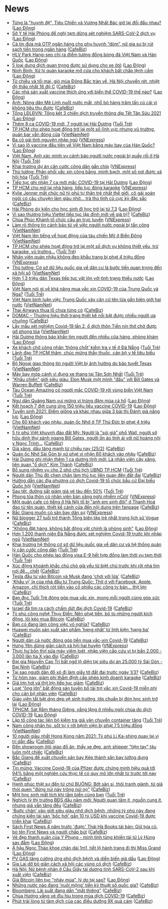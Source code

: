 # News

- [Từng là &quot;huynh đệ&quot;, Tiêu Chiến và Vương Nhất Bác giờ lại đối đầu nhau?](https://laodong.vn/giai-tri/tung-la-huynh-de-tieu-chien-va-vuong-nhat-bac-gio-lai-doi-dau-nhau-883643.ldo) ([Lao Động](https://laodong.vn))
- [Sở Y tế Hải Phòng đề nghị tạm dừng xét nghiệm SARS-CoV-2 dịch vụ](https://laodong.vn/xa-hoi/so-y-te-hai-phong-de-nghi-tam-dung-xet-nghiem-sars-cov-2-dich-vu-883622.ldo) ([Lao Động](https://laodong.vn))
- [Cả tin đưa mã OTP ngân hàng cho phụ huynh “dỏm”, nữ gia sư bị rút sạch tiền trong ngân hàng](https://cafebiz.vn/ca-tin-dua-ma-otp-ngan-hang-cho-phu-huynh-dom-nu-gia-su-bi-rut-sach-tien-trong-ngan-hang-20210225181319051.chn) ([CafeBiz](https://cafebiz.vn))
- [HLV Park Hang-seo chỉ ra điểm tương đồng bóng đá Việt Nam và Hàn Quốc](https://laodong.vn/bong-da/hlv-park-hang-seo-chi-ra-diem-tuong-dong-bong-da-viet-nam-va-han-quoc-883521.ldo) ([Lao Động](https://laodong.vn))
- [5 loại dung dịch quan trọng được sử dụng cho xe ôtô](https://laodong.vn/xe/5-loai-dung-dich-quan-trong-duoc-su-dung-cho-xe-oto-883641.ldo) ([Lao Động](https://laodong.vn))
- [Ninh Bình: Xử lý quán karaoke mở cửa cho khách bất chấp lệnh cấm](https://laodong.vn/phap-luat/ninh-binh-xu-ly-quan-karaoke-mo-cua-cho-khach-bat-chap-lenh-cam-883626.ldo) ([Lao Động](https://laodong.vn))
- [Từ chiều và tối mai, gió mùa Đông Bắc tràn về, Hà Nội chuyển rét, nhiệt độ thấp nhất 16 độ C](https://cafebiz.vn/tu-chieu-va-toi-mai-gio-mua-dong-bac-tran-ve-ha-noi-chuyen-ret-nhiet-do-thap-nhat-16-do-c-20210225181056227.chn) ([CafeBiz](https://cafebiz.vn))
- [Các nhà sản xuất vaccine thích ứng với biến thể COVID-19 thế nào?](https://laodong.vn/the-gioi/cac-nha-san-xuat-vaccine-thich-ung-voi-bien-the-covid-19-the-nao-883602.ldo) ([Lao Động](https://laodong.vn))
- [Ảnh: Nông dân Mê Linh nuốt nước mắt, nhổ bỏ hàng trăm tấn củ cải vì không tiêu thụ được](https://cafebiz.vn/anh-nong-dan-me-linh-nuot-nuoc-mat-nho-bo-hang-tram-tan-cu-cai-vi-khong-tieu-thu-duoc-20210225180756182.chn) ([CafeBiz](https://cafebiz.vn))
- [Tổng LĐLĐVN: Tổng kết 3 chiến dịch truyền thông dịp Tết Tân Sửu 2021](https://laodong.vn/cong-doan/tong-ldldvn-tong-ket-3-chien-dich-truyen-thong-dip-tet-tan-suu-2021-883496.ldo) ([Lao Động](https://laodong.vn))
- [Thêm 8 ca COVID-19 mới, 7 người tại Hải Dương](https://tuoitre.vn/them-8-ca-covid-19-moi-7-nguoi-tai-hai-duong-20210225183114989.htm) ([Tuổi Trẻ](https://tuoitre.vn))
- [TP.HCM cho phép hoạt động trở lại một số lĩnh vực nhưng vũ trường, quán bar vẫn đóng cửa](http://vietnamnet.vn/vn/thoi-su/tp-hcm-cho-phep-hoat-dong-tro-lai-mot-so-linh-vuc-nhung-vu-truong-quan-bar-van-dong-cua-715524.html) ([VietNamNet](https://vietnamnet.vn))
- [Ba cô gái tình nguyện nhập ngũ](https://vnexpress.net/ba-co-gai-tinh-nguyen-nhap-ngu-4240212.html) ([VNExpress](https://vnexpress.net))
- [Vì sao lô vaccine đầu tiên về Việt Nam bằng máy bay của Hàn Quốc?](https://laodong.vn/the-gioi/vi-sao-lo-vaccine-dau-tien-ve-viet-nam-bang-may-bay-cua-han-quoc-883612.ldo) ([Lao Động](https://laodong.vn))
- [Việt Nam, Anh xác minh vụ cảnh báo người nước ngoài bị quấy rối ở Hà Nội](https://tuoitre.vn/viet-nam-anh-xac-minh-vu-canh-bao-nguoi-nuoc-ngoai-bi-quay-roi-o-ha-noi-2021022518074808.htm) ([Tuổi Trẻ](https://tuoitre.vn))
- [Khai trương dự án căn cước công dân gắn chip](https://vnexpress.net/khai-truong-du-an-can-cuoc-cong-dan-gan-chip-4239980.html) ([VNExpress](https://vnexpress.net))
- [Thủ tướng: Phân phối vắc xin công bằng, minh bạch, một số nơi được xã hội hóa](https://tuoitre.vn/thu-tuong-phan-phoi-vac-xin-cong-bang-minh-bach-mot-so-noi-duoc-xa-hoi-hoa-20210225181302594.htm) ([Tuổi Trẻ](https://tuoitre.vn))
- [Tiếp tục ghi nhận 7 ca mới mắc COVID-19 tại Hải Dương](https://laodong.vn/y-te/tiep-tuc-ghi-nhan-7-ca-moi-mac-covid-19-tai-hai-duong-883645.ldo) ([Lao Động](https://laodong.vn))
- [TP HCM cho mở lại nhà hàng, tiếp tục đóng karaoke](https://vnexpress.net/tp-hcm-cho-mo-lai-nha-hang-tiep-tuc-dong-karaoke-4240324.html) ([VNExpress](https://vnexpress.net))
- [Kylie Jenner mất chức nữ tỷ phú tự thân trẻ nhất thế giới, cô gái soán ngôi có câu chuyện làm giàu nhờ… trả thù tình cũ cực kỳ đặc sắc](https://cafebiz.vn/kylie-jenner-mat-chuc-nu-ty-phu-tu-than-tre-nhat-the-gioi-co-gai-soan-ngoi-co-cau-chuyen-lam-giau-nho-tra-thu-tinh-cu-cuc-ky-dac-sac-20210225165126024.chn) ([CafeBiz](https://cafebiz.vn))
- [Hải Phòng dự kiến cho học sinh đi học trở lại từ 7.3](https://laodong.vn/giao-duc/hai-phong-du-kien-cho-hoc-sinh-di-hoc-tro-lai-tu-73-883619.ldo) ([Lao Động](https://laodong.vn))
- [Vì sao thương hiệu Viettel tiếp tục lập đỉnh mới về giá trị?](https://cafebiz.vn/vi-sao-thuong-hieu-viettel-tiep-tuc-lap-dinh-moi-ve-gia-tri-20210225174943695.chn) ([CafeBiz](https://cafebiz.vn))
- [Chùa Phúc Khánh tổ chức cầu an trực tuyến](https://vnexpress.net/chua-phuc-khanh-to-chuc-cau-an-truc-tuyen-4240269.html) ([VNExpress](https://vnexpress.net))
- [Làm rõ thông tin cảnh báo từ về việc người nước ngoài bị tấn công](http://vietnamnet.vn/vn/thoi-su/lam-ro-thong-tin-canh-bao-tu-ve-viec-nguoi-nuoc-ngoai-bi-tan-cong-715519.html) ([VietNamNet](https://vietnamnet.vn))
- [Việt Nam lên tiếng về hoạt động của tàu chiến Mỹ ở Biển Đông](http://vietnamnet.vn/vn/thoi-su/chinh-tri/viet-nam-len-tieng-ve-hoat-dong-cua-tau-chien-my-o-bien-dong-715517.html) ([VietNamNet](https://vietnamnet.vn))
- [TP.HCM cho phép hoạt động trở lại một số dịch vụ không thiết yếu, trừ karaoke, vũ trường...](https://tuoitre.vn/tp-hcm-cho-phep-hoat-dong-tro-lai-mot-so-dich-vu-khong-thiet-yeu-tru-karaoke-vu-truong-20210224142406616.htm) ([Tuổi Trẻ](https://tuoitre.vn))
- [Nhân viên quán nhậu không đeo khẩu trang bị phạt 4 triệu đồng](https://vnexpress.net/nhan-vien-quan-nhau-khong-deo-khau-trang-bi-phat-4-trieu-dong-4240285.html) ([VNExpress](https://vnexpress.net))
- [Thủ tướng: Cơ sở dữ liệu quốc gia về dân cư là bước tiến quan trọng đến xã hội số](http://vietnamnet.vn/vn/thoi-su/chinh-tri/thu-tuong-co-so-du-lieu-quoc-gia-ve-dan-cu-la-buoc-tien-quan-trong-den-xa-hoi-so-715489.html) ([VietNamNet](https://vietnamnet.vn))
- [Hơn 1,3 triệu dân Texas tiếp tục vật lộn với tình trạng thiếu nước](https://laodong.vn/the-gioi/hon-13-trieu-dan-texas-tiep-tuc-vat-lon-voi-tinh-trang-thieu-nuoc-883576.ldo) ([Lao Động](https://laodong.vn))
- [Việt Nam nói gì về khả năng mua vắc xin COVID-19 của Trung Quốc và Nga?](https://tuoitre.vn/viet-nam-noi-gi-ve-kha-nang-mua-vac-xin-covid-19-cua-trung-quoc-va-nga-2021022423441713.htm) ([Tuổi Trẻ](https://tuoitre.vn))
- [Việt Nam bình luận việc Trung Quốc xây căn cứ tên lửa gần biên giới hai nước](http://vietnamnet.vn/vn/thoi-su/chinh-tri/viet-nam-binh-luan-viec-trung-quoc-xay-can-cu-ten-lua-gan-bien-gioi-hai-nuoc-715518.html) ([VietNamNet](https://vietnamnet.vn))
- [Thai Airways thua lỗ chưa từng có](https://cafebiz.vn/thai-airways-thua-lo-chua-tung-co-20210225173700983.chn) ([CafeBiz](https://cafebiz.vn))
- [DOMAC – Thương hiệu thời trang thiết kế nổi bật được nhiều người ưa chuộng](https://cafebiz.vn/domac-thuong-hieu-thoi-trang-thiet-ke-noi-bat-duoc-nhieu-nguoi-ua-chuong-20210225165317698.chn) ([CafeBiz](https://cafebiz.vn))
- [Lấy mẫu xét nghiệm Covid-19 lần 2, ổ dịch thôn Tiền nín thở chờ được gỡ phong tỏa](http://vietnamnet.vn/vn/thoi-su/tin-anh/lay-mau-xet-nghiem-covid-19-lan-2-o-dich-thon-tien-nin-tho-cho-duoc-go-phong-toa-715513.html) ([VietNamNet](https://vietnamnet.vn))
- [Hải Dương thông báo khẩn tìm người đến nhiều cửa hàng, phòng khám](https://laodong.vn/xa-hoi/hai-duong-thong-bao-khan-tim-nguoi-den-nhieu-cua-hang-phong-kham-883598.ldo) ([Lao Động](https://laodong.vn))
- [Xe khách chở công nhân ‘thông chốt’ kiểm tra y tế ở Đà Nẵng](https://tuoitre.vn/xe-khach-cho-cong-nhan-thong-chot-kiem-tra-y-te-o-da-nang-20210225165301083.htm) ([Tuổi Trẻ](https://tuoitre.vn))
- [Lãnh đạo TP.HCM thăm, chúc mừng thầy thuốc, cán bộ y tế tiêu biểu](https://tuoitre.vn/lanh-dao-tphcm-tham-chuc-mung-thay-thuoc-can-bo-y-te-tieu-bieu-20210225171007767.htm) ([Tuổi Trẻ](https://tuoitre.vn))
- [Bộ Ngoại giao thông tin người Việt bị ảnh hưởng do bão tuyết Texas](http://vietnamnet.vn/vn/thoi-su/chinh-tri/bo-ngoai-giao-thong-tin-nguoi-viet-bi-anh-huong-do-bao-tuyet-texas-715515.html) ([VietNamNet](https://vietnamnet.vn))
- [Máy bay móp cánh vì đụng xe thang tại Tân Sơn Nhất](https://tuoitre.vn/may-bay-mop-canh-vi-dung-xe-thang-tai-tan-son-nhat-20210225163626812.htm) ([Tuổi Trẻ](https://tuoitre.vn))
- ["Khẩu chiến" giới siêu giàu: Elon Musk một mình "đấu" với Bill Gates và Warren Buffett](https://cafebiz.vn/khau-chien-gioi-sieu-giau-elon-musk-mot-minh-dau-voi-bill-gates-va-warren-buffett-20210225154534631.chn) ([CafeBiz](https://cafebiz.vn))
- [Tàu Ocean Amazing có người mắc COVID-19 rời vùng biển Việt Nam](https://tuoitre.vn/tau-ocean-amazing-co-nguoi-mac-covid-19-roi-vung-bien-viet-nam-20210225165011698.htm) ([Tuổi Trẻ](https://tuoitre.vn))
- [Ngư dân Quảng Nam vui mừng vì trúng đậm mùa cá hố](https://laodong.vn/photo/ngu-dan-quang-nam-vui-mung-vi-trung-dam-mua-ca-ho-883543.ldo) ([Lao Động](https://laodong.vn))
- [Kết hoạch 7 đợt cung ứng 150 triệu liều vaccine COVID-19](https://laodong.vn/infographic/ket-hoach-7-dot-cung-ung-150-trieu-lieu-vaccine-covid-19-883385.ldo) ([Lao Động](https://laodong.vn))
- [Tuyển sinh 2021: Điểm giống và khác nhau giữa 3 bài thi Đánh giá năng lực](https://laodong.vn/infographic/tuyen-sinh-2021-diem-giong-va-khac-nhau-giua-3-bai-thi-danh-gia-nang-luc-883441.ldo) ([Lao Động](https://laodong.vn))
- [Cho 60 khách vào nhậu, quán ốc Nhớ ở TP Thủ Đức bị phạt 4 triệu](http://vietnamnet.vn/vn/thoi-su/cho-60-khach-vao-nhau-quan-oc-nho-o-tp-thu-duc-bi-phat-4-trieu-715501.html) ([VietNamNet](https://vietnamnet.vn))
- [5 tỷ phú Việt khuynh đảo đất Mỹ: Người là "sói già" phố Wall, người sở hữu dinh thự sánh ngang Bill Gates, người ồn ào tình ái với nữ hoàng nội y Ngọc Trinh...](https://cafebiz.vn/5-ty-phu-viet-khuynh-dao-dat-my-nguoi-la-soi-gia-pho-wall-nguoi-so-huu-dinh-thu-sanh-ngang-bill-gates-nguoi-on-ao-tinh-ai-voi-nu-hoang-noi-y-ngoc-trinh-20210225152815524.chn) ([CafeBiz](https://cafebiz.vn))
- [Giá xăng, dầu tăng mạnh từ chiều nay (25/2)](https://cafebiz.vn/gia-xang-dau-tang-manh-tu-chieu-nay-25-2-20210225164520579.chn) ([CafeBiz](https://cafebiz.vn))
- [Quán ốc Nhớ Sài Gòn bị xử phạt vì nhận 60 khách vào nhậu](https://cafebiz.vn/quan-oc-nho-sai-gon-bi-xu-phat-vi-nhan-60-khach-vao-nhau-20210225164023589.chn) ([CafeBiz](https://cafebiz.vn))
- [Hải Dương ghi nhận thêm 1 ca dương tính mới: Là nhân viên cây xăng, liên quan "ổ dịch" Kim Thành](https://cafebiz.vn/hai-duong-ghi-nhan-them-1-ca-duong-tinh-moi-la-nhan-vien-cay-xang-lien-quan-o-dich-kim-thanh-20210225164011136.chn) ([CafeBiz](https://cafebiz.vn))
- [Bổ sung nhiệm vụ cho 2 phó chủ tịch UBND TP.HCM](https://tuoitre.vn/bo-sung-nhiem-vu-cho-2-pho-chu-tich-ubnd-tphcm-20210225162127923.htm) ([Tuổi Trẻ](https://tuoitre.vn))
- [Người dân Thủ đô chen chân làm thủ tục liên quan đến đất đai](https://cafebiz.vn/nguoi-dan-thu-do-chen-chan-lam-thu-tuc-lien-quan-den-dat-dai-20210225163027119.chn) ([CafeBiz](https://cafebiz.vn))
- [Hướng dẫn các địa phương có dịch Covid-19 tổ chức bầu cử Đại biểu Quốc hội](http://vietnamnet.vn/vn/thoi-su/quoc-hoi/huong-dan-cac-dia-phuong-co-dich-covid-19-to-chuc-bau-cu-dai-bieu-quoc-hoi-715492.html) ([VietNamNet](https://vietnamnet.vn))
- [Sau tết, đường sắt giảm giá vé tàu đến 50%](https://tuoitre.vn/sau-tet-duong-sat-giam-gia-ve-tau-den-50-20210225151758991.htm) ([Tuổi Trẻ](https://tuoitre.vn))
- [Phong tỏa thôn có nhân viên bán xăng nghi nhiễm nCoV](https://vnexpress.net/phong-toa-thon-co-nhan-vien-ban-xang-nghi-nhiem-ncov-4240235.html) ([VNExpress](https://vnexpress.net))
- [Một quán cafe có tiếng ở Hà Nội tố bị "anh em sinh đôi" ở Thanh Hoá đạo từ tên quán, thiết kế cánh cửa đến nội dung trên fanpage](https://cafebiz.vn/mot-quan-cafe-co-tieng-o-ha-noi-to-bi-anh-em-sinh-doi-o-thanh-hoa-dao-tu-ten-quan-thiet-ke-canh-cua-den-noi-dung-tren-fanpage-20210225154408202.chn) ([CafeBiz](https://cafebiz.vn))
- [Bắc Giang muốn có sân bay dân sự](https://vnexpress.net/bac-giang-muon-co-san-bay-dan-su-4240195.html) ([VNExpress](https://vnexpress.net))
- [Nữ blogger 27 tuổi trở thành Tổng biên tập trẻ nhất trong lịch sử Vogue](https://cafebiz.vn/nu-blogger-27-tuoi-tro-thanh-tong-bien-tap-tre-nhat-trong-lich-su-vogue-20210225160026665.chn) ([CafeBiz](https://cafebiz.vn))
- [&quot;Không đặt hàng, không bắt động vật chính là phóng sinh&quot;](https://laodong.vn/video/khong-dat-hang-khong-bat-dong-vat-chinh-la-phong-sinh-883149.ldo) ([Lao Động](https://laodong.vn))
- [Hơn 1.200 thanh niên Đà Nẵng được xét nghiệm Covid-19 trước khi nhập ngũ](http://vietnamnet.vn/vn/thoi-su/hon-1-200-thanh-nien-da-nang-duoc-xet-nghiem-covid-19-truoc-khi-nhap-ngu-715473.html) ([VietNamNet](https://vietnamnet.vn))
- [Khai trương hệ thống cơ sở dữ liệu quốc gia về dân cư và hệ thống quản lý căn cước công dân](https://tuoitre.vn/khai-truong-he-thong-co-so-du-lieu-quoc-gia-ve-dan-cu-va-he-thong-quan-ly-can-cuoc-cong-dan-20210225155259145.htm) ([Tuổi Trẻ](https://tuoitre.vn))
- [Hàn Quốc cho phép lao động visa E-9 hết hợp đồng làm thời vụ tạm thời](https://tuoitre.vn/han-quoc-cho-phep-lao-dong-visa-e-9-het-hop-dong-lam-thoi-vu-tam-thoi-20210225151308502.htm) ([Tuổi Trẻ](https://tuoitre.vn))
- [Xúc động khoảnh khắc chú chó già yếu từ biệt chủ trước khi rời nhà tìm nơi để... chết](https://cafebiz.vn/xuc-dong-khoanh-khac-chu-cho-gia-yeu-tu-biet-chu-truoc-khi-roi-nha-tim-noi-de-chet-20210225154641301.chn) ([CafeBiz](https://cafebiz.vn))
- [Tesla đầu tư vào Bitcoin và Musk đang 'chơi với lửa'](https://cafebiz.vn/tesla-dau-tu-vao-bitcoin-va-musk-dang-choi-voi-lua-20210225152158039.chn) ([CafeBiz](https://cafebiz.vn))
- ['Khẩu vị' lạ của nhà đầu tư Trung Quốc: Thờ ơ với Facebook, Apple, Amazon, chỉ thích rót tiền vào cổ phiếu các công ty bán... thịt lợn](https://cafebiz.vn/khau-vi-la-cua-nha-dau-tu-trung-quoc-tho-o-voi-facebook-apple-amazon-chi-thich-rot-tien-vao-co-phieu-cac-cong-ty-ban-thit-lon-20210225151300908.chn) ([CafeBiz](https://cafebiz.vn))
- [Bạn đọc Tuổi Trẻ đóng góp mua vắc xin, mong mỗi người cùng góp sức](https://tuoitre.vn/ban-doc-tuoi-tre-dong-gop-mua-vacxin-mong-moi-nguoi-cung-gop-suc-20210225144342577.htm) ([Tuổi Trẻ](https://tuoitre.vn))
- [Israel đã tìm ra cách chấm dứt đại dịch Covid-19](https://cafebiz.vn/israel-da-tim-ra-cach-cham-dut-dai-dich-covid-19-20210225151645904.chn) ([CafeBiz](https://cafebiz.vn))
- [Tỷ phú công nghệ Thụy Điển: Nên phạt tiền, bỏ tù những người kích động, lôi kéo mua Bitcoin](https://cafebiz.vn/ty-phu-cong-nghe-my-nen-phat-tien-bo-tu-nhung-nguoi-kich-dong-loi-keo-mua-bitcoin-20210225150556149.chn) ([CafeBiz](https://cafebiz.vn))
- [Bạn có đang làm công việc vô nghĩa?](https://cafebiz.vn/ban-co-dang-lam-cong-viec-vo-nghia-20210225150041335.chn) ([CafeBiz](https://cafebiz.vn))
- [Huawei muốn sản xuất sản phẩm ‘hạng nhất’ từ linh kiện ‘hạng ba’](https://cafebiz.vn/huawei-muon-san-xuat-san-pham-hang-nhat-tu-linh-kien-hang-ba-20210225135814791.chn) ([CafeBiz](https://cafebiz.vn))
- [Người dân cả nước đóng góp tiền mua vắc-xin Covid-19](https://cafebiz.vn/nguoi-dan-ca-nuoc-dong-gop-tien-mua-vac-xin-covid-19-20210225145815241.chn) ([CafeBiz](https://cafebiz.vn))
- [Hưng Yên dừng giãn cách xã hội hai huyện](https://vnexpress.net/hung-yen-dung-gian-cach-xa-hoi-hai-huyen-4240097.html) ([VNExpress](https://vnexpress.net))
- [Thực hư bốn thợ sửa máy viêm loét, nhập viện cấp cứu vì tự bắn 2.000 - 3.000 lần tia X vào đùi](https://cafebiz.vn/thuc-hu-bon-tho-sua-may-viem-loet-nhap-vien-cap-cuu-vi-tu-ban-2000-3000-lan-tia-x-vao-dui-20210225145147281.chn) ([CafeBiz](https://cafebiz.vn))
- [Đại gia Nguyễn Cao Trí bất ngờ lộ diện tại siêu dự án 25.000 tỷ Sài Gòn - Đại Ninh](https://cafebiz.vn/dai-gia-nguyen-cao-tri-bat-ngo-lo-dien-tai-sieu-du-an-25000-ty-sai-gon-dai-ninh-20210225144929537.chn) ([CafeBiz](https://cafebiz.vn))
- [Tại sao người dân đổ xô đi làm giấy tờ đất đai trước ngày 1/3?](https://cafebiz.vn/tai-sao-nguoi-dan-do-xo-di-lam-giay-to-dat-dai-truoc-ngay-1-3-20210225144800131.chn) ([CafeBiz](https://cafebiz.vn))
- [Từ hôm nay, giảm phí thẩm định cấp phép kinh doanh karaoke](https://cafebiz.vn/tu-hom-nay-giam-phi-tham-dinh-cap-phep-kinh-doanh-karaoke-20210225144627324.chn) ([CafeBiz](https://cafebiz.vn))
- [Giá lợn hơi và thịt lợn tiếp tục giảm](https://cafebiz.vn/gia-lon-hoi-va-thit-lon-tiep-tuc-giam-20210225144517859.chn) ([CafeBiz](https://cafebiz.vn))
- [Loạt “ông lớn” bất động sản tuyên bố tài trợ vắc xin Covid-19 miễn phí cho cán bộ nhân viên](https://cafebiz.vn/loat-ong-lon-bat-dong-san-tiem-vac-xin-covid-19-mien-phi-cho-can-bo-nhan-vien-20210225141109126.chn) ([CafeBiz](https://cafebiz.vn))
- [Giáo viên tất bật dọn dẹp vệ sinh trường, lớp chuẩn bị đón học sinh trở lại](https://laodong.vn/photo/giao-vien-tat-bat-don-dep-ve-sinh-truong-lop-chuan-bi-don-hoc-sinh-tro-lai-883460.ldo) ([Lao Động](https://laodong.vn))
- [TPHCM: Sát Rằm tháng Giêng, vắng lặng ở nhiều ngôi chùa do dịch COVID-19](https://laodong.vn/photo/tphcm-sat-ram-thang-gieng-vang-lang-o-nhieu-ngoi-chua-do-dich-covid-19-883476.ldo) ([Lao Động](https://laodong.vn))
- [Lập tổ công tác liên bộ kiểm tra giá vận chuyển container tăng](https://tuoitre.vn/lap-to-cong-tac-lien-bo-kiem-tra-gia-van-chuyen-container-tang-20210225122509153.htm) ([Tuổi Trẻ](https://tuoitre.vn))
- [Nam công nhân ho, sốt tự ý rời bệnh viện bị phạt 7,5 triệu đồng](http://vietnamnet.vn/vn/thoi-su/nam-cong-nhan-ho-sot-tu-y-roi-benh-vien-bi-phat-7-5-trieu-dong-715448.html) ([VietNamNet](https://vietnamnet.vn))
- [10 người giàu nhất Hong Kong năm 2021: Tỷ phú Li Ka-shing quay lại vị trí dẫn đầu](https://cafebiz.vn/10-nguoi-giau-nhat-hong-kong-nam-2021-ty-phu-li-ka-shing-quay-lai-vi-tri-dan-dau-20210225134326788.chn) ([CafeBiz](https://cafebiz.vn))
- [Đến showroom ôtô giao đồ ăn, thấy xe đẹp, anh shipper "tiện tay" tậu luôn một chiếc](https://cafebiz.vn/den-showroom-oto-giao-do-an-thay-xe-dep-anh-shipper-tien-tay-tau-luon-mot-chiec-20210225142259514.chn) ([CafeBiz](https://cafebiz.vn))
- [Bắc Giang đề xuất chuyển sân bay Kép thành sân bay lưỡng dụng](https://cafebiz.vn/bac-giang-de-xuat-chuyen-san-bay-kep-thanh-san-bay-luong-dung-2021022514225451.chn) ([CafeBiz](https://cafebiz.vn))
- [Tin mừng: Vaccine Covid-19 của Pfizer được chứng minh hiệu quả tới 94% bằng một nghiên cứu thực tế có quy mô lớn nhất từ trước tới nay](https://cafebiz.vn/tin-mung-vaccine-covid-19-cua-pfizer-duoc-chung-minh-hieu-qua-toi-94-bang-mot-nghien-cuu-thuc-te-co-quy-mo-lon-nhat-tu-truoc-toi-nay-2021022514011951.chn) ([CafeBiz](https://cafebiz.vn))
- [Hạnh phúc thật sự đến từ chữ BUÔNG: Bớt sân si, thôi tranh giành, từ giã thói quen "đứng núi này trông núi nọ"](https://cafebiz.vn/hanh-phuc-that-su-den-tu-chu-buong-bot-san-si-thoi-tranh-gianh-tu-gia-thoi-quen-dung-nui-nay-trong-nui-no-20210219122324369.chn) ([CafeBiz](https://cafebiz.vn))
- [Một học sinh mất tích khi tắm biển cùng bạn](https://tuoitre.vn/mot-hoc-sinh-mat-tich-khi-tam-bien-cung-ban-20210225141806972.htm) ([Tuổi Trẻ](https://tuoitre.vn))
- [Nghịch lý thị trường BĐS đầu năm mới: Người quan tâm ít, nguồn cung ít, nhưng giá vẫn tăng đều](https://cafebiz.vn/nghich-ly-thi-truong-bds-dau-nam-moi-nguoi-quan-tam-it-nguon-cung-it-nhung-gia-van-tang-deu-20210225112501988.chn) ([CafeBiz](https://cafebiz.vn))
- ['Bước chân' vào giới siêu giàu nhờ dịch bệnh, những tỷ phú này đang chứng kiến tài sản 'bốc hơi' gần 10 tỷ USD khi vaccine Covid-19 được triển khai](https://cafebiz.vn/buoc-chan-vao-gioi-sieu-giau-nho-dich-benh-nhung-ty-phu-nay-dang-chung-kien-tai-san-boc-hoi-gan-10-ty-usd-khi-vaccine-covid-19-duoc-trien-khai-20210225133816802.chn) ([CafeBiz](https://cafebiz.vn))
- [Sách First News 4 năm trước 'được' Thái Hà Books tái bản: Giữ tựa cũ, bỏ tên First News và người chấp bút](https://cafebiz.vn/sach-first-news-4-nam-truoc-duoc-thai-ha-books-tai-ban-giu-tua-cu-bo-ten-first-news-va-nguoi-chap-but-2021022513311439.chn) ([CafeBiz](https://cafebiz.vn))
- [Vẻ đẹp thanh xuân của Y Phụng - minh tinh từng khiến tài tử Lý Hùng say đắm](https://laodong.vn/photo/ve-dep-thanh-xuan-cua-y-phung-minh-tinh-tung-khien-tai-tu-ly-hung-say-dam-883158.ldo) ([Lao Động](https://laodong.vn))
- [Á hậu Ngọc Thảo khoe chân dài 1m1, tiết lộ hành trang đi thi Miss Grand](https://laodong.vn/photo/a-hau-ngoc-thao-khoe-chan-dai-1m1-tiet-lo-hanh-trang-di-thi-miss-grand-883356.ldo) ([Lao Động](https://laodong.vn))
- [PV GAS tăng cường ứng phó dịch bệnh và diễn biến giá dầu](https://laodong.vn/thong-tin-doanh-nghiep/pv-gas-tang-cuong-ung-pho-dich-benh-va-dien-bien-gia-dau-883383.ldo) ([Lao Động](https://laodong.vn))
- [Gia Lai dỡ bỏ giãn cách xã hội các vùng có dịch](https://cafebiz.vn/gia-lai-do-bo-gian-cach-xa-hoi-cac-vung-co-dich-20210225135911345.chn) ([CafeBiz](https://cafebiz.vn))
- [Hà Nội: Nữ bệnh nhân ở Cầu Giấy tái dương tính SARS-CoV-2 sau khi xuất viện](https://cafebiz.vn/ha-noi-nu-benh-nhan-o-cau-giay-tai-duong-tinh-sars-cov-2-sau-khi-xuat-vien-2021022513562058.chn) ([CafeBiz](https://cafebiz.vn))
- [Giá Bitcoin liên tục &quot;nhảy múa&quot;, lý do tại sao?](https://laodong.vn/video/gia-bitcoin-lien-tuc-nhay-mua-ly-do-tai-sao-883439.ldo) ([Lao Động](https://laodong.vn))
- [Những nước nào đang 'nuôi mộng' tiền kỹ thuật số quốc gia?](https://cafebiz.vn/nhung-nuoc-nao-dang-nuoi-mong-tien-ky-thuat-so-quoc-gia-20210225134901259.chn) ([CafeBiz](https://cafebiz.vn))
- [Bloomberg: Lãi suất đang dần "mất thiêng"](https://cafebiz.vn/bloomberg-lai-suat-dang-dan-mat-thieng-20210225134727088.chn) ([CafeBiz](https://cafebiz.vn))
- [Chùa Hương vắng vẻ đìu hiu trong mùa dịch COVID-19](https://cafebiz.vn/chua-huong-vang-ve-diu-hiu-trong-mua-dich-covid-19-20210225134628141.chn) ([CafeBiz](https://cafebiz.vn))
- [Phút trải lòng từ tâm dịch của các điều dưỡng 9X quả cảm](https://cafebiz.vn/phut-trai-long-tu-tam-dich-cua-cac-dieu-duong-9x-qua-cam-20210225134206728.chn) ([CafeBiz](https://cafebiz.vn))
